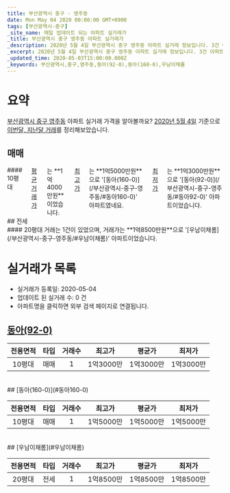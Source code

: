 ```yaml
---
title: 부산광역시 중구 - 영주동
date: Mon May 04 2020 00:00:00 GMT+0900
tags: [부산광역시-중구]
_site_name: 매일 업데이트 되는 아파트 실거래가
_title: 부산광역시 중구 영주동 아파트 실거래가
_description: 2020년 5월 4일 부산광역시 중구 영주동 아파트 실거래 정보입니다. 3건 아파트 정보가 있습니다.
_excerpt: 2020년 5월 4일 부산광역시 중구 영주동 아파트 실거래 정보입니다. 3건 아파트 정보가 있습니다.
_updated_time: 2020-05-03T15:00:00.000Z
_keywords: 부산광역시,중구,영주동,동아(92-0),동아(160-0),우남이채롬
---
```





# 요약
<ins>부산광역시 중구 영주동</ins> 아파트 실거래 가격을 알아볼까요? <ins>2020년 5월 4일</ins> 기준으로 <ins>이번달, 지난달 거래</ins>를 정리해보았습니다.

## 매매
<div class="container">
<div class="twelve columns" markdown="1">
#### 10평대
<ins>평균 거래가</ins>는 **1억4000만원**이었습니다. <ins>최고가</ins>는 **1억5000만원**으로 '[동아(160-0)](/부산광역시-중구-영주동/#동아160-0)' 아파트였네요. <ins>최저가</ins>는 **1억3000만원**으로 '[동아(92-0)](/부산광역시-중구-영주동/#동아92-0)' 아파트이었습니다.
</div>
</div>
## 전세
<div class="container">
<div class="twelve columns" markdown="1">
#### 20평대
거래는 1건이 있었으며, 거래가는 **1억8500만원**으로 '[우남이채롬](/부산광역시-중구-영주동/#우남이채롬)' 아파트이었습니다.
</div>
</div>



# 실거래가 목록
- 실거래가 등록일: 2020-05-04
- 업데이트 된 실거래 수: 0 건
- 아파트명을 클릭하면 외부 검색 페이지로 연결됩니다.

## [동아(92-0)](#동아92-0)

|전용면적|타입|거래수|최고가|평균가|최저가|
|:---:|:---:|:---:|:---:|:---:|:---:|
|10평대|<span class="deal-type-1">매매</span>|1|1억3000만|1억3000만|1억3000만|

<br/>
## [동아(160-0)](#동아160-0)

|전용면적|타입|거래수|최고가|평균가|최저가|
|:---:|:---:|:---:|:---:|:---:|:---:|
|10평대|<span class="deal-type-1">매매</span>|1|1억5000만|1억5000만|1억5000만|

<br/>
## [우남이채롬](#우남이채롬)

|전용면적|타입|거래수|최고가|평균가|최저가|
|:---:|:---:|:---:|:---:|:---:|:---:|
|20평대|<span class="deal-type-2">전세</span>|1|1억8500만|1억8500만|1억8500만|

<br/>



